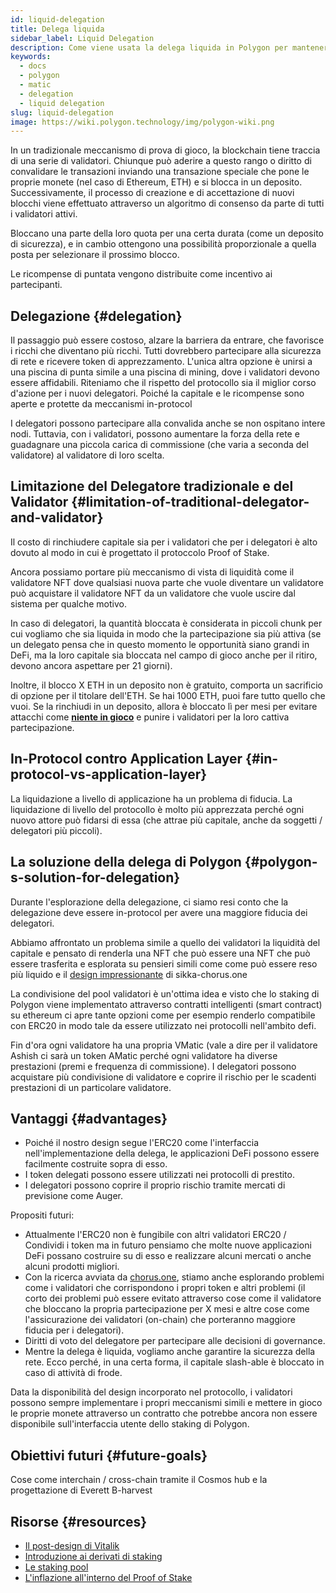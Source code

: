 ```yaml
---
id: liquid-delegation
title: Delega liquida
sidebar_label: Liquid Delegation
description: Come viene usata la delega liquida in Polygon per mantenere la rete.
keywords:
  - docs
  - polygon
  - matic
  - delegation
  - liquid delegation
slug: liquid-delegation
image: https://wiki.polygon.technology/img/polygon-wiki.png
---
```


In un tradizionale meccanismo di prova di gioco, la blockchain tiene traccia di una serie di validatori. Chiunque può aderire a questo rango o diritto di convalidare le transazioni inviando una transazione speciale che pone le proprie monete (nel caso di Ethereum, ETH) e si blocca in un deposito. Successivamente, il processo di creazione e di accettazione di nuovi blocchi viene effettuato attraverso un algoritmo di consenso da parte di tutti i validatori attivi.

Bloccano una parte della loro quota per una certa durata (come un deposito di sicurezza), e in cambio ottengono una possibilità proporzionale a quella posta per selezionare il prossimo blocco.

Le ricompense di puntata vengono distribuite come incentivo ai partecipanti.

## Delegazione {#delegation}

Il passaggio può essere costoso, alzare la barriera da entrare, che favorisce i ricchi che diventano più ricchi. Tutti dovrebbero partecipare alla sicurezza di rete e ricevere token di apprezzamento. L'unica altra opzione è unirsi a una piscina di punta simile a una piscina di mining, dove i validatori devono essere affidabili. Riteniamo che il rispetto del protocollo sia il miglior corso d'azione per i nuovi delegatori. Poiché la capitale e le ricompense sono aperte e protette da meccanismi in-protocol

I delegatori possono partecipare alla convalida anche se non ospitano intere nodi. Tuttavia, con i validatori, possono aumentare la forza della rete e guadagnare una piccola carica di commissione (che varia a seconda del validatore) al validatore di loro scelta.

## Limitazione del Delegatore tradizionale e del Validator {#limitation-of-traditional-delegator-and-validator}

Il costo di rinchiudere capitale sia per i validatori che per i delegatori è alto dovuto al modo in cui è progettato il protoccolo Proof of Stake.

Ancora possiamo portare più meccanismo di vista di liquidità come il validatore NFT dove qualsiasi nuova parte che vuole diventare un validatore può acquistare il validatore NFT da un validatore che vuole uscire dal sistema per qualche motivo.

In caso di delegatori, la quantità bloccata è considerata in piccoli chunk per cui vogliamo che sia liquida in modo che la partecipazione sia più attiva (se un delegato pensa che in questo momento le opportunità siano grandi in DeFi, ma la loro capitale sia bloccata nel campo di gioco anche per il ritiro, devono ancora aspettare per 21 giorni).

Inoltre, il blocco X ETH in un deposito non è gratuito, comporta un sacrificio di opzione per il titolare dell'ETH. Se hai 1000 ETH, puoi fare tutto quello che vuoi. Se la rinchiudi in un deposito, allora è bloccato lì per mesi per evitare attacchi come [**niente in gioco**](https://github.com/ethereum/wiki/wiki/Proof-of-Stake-FAQ#what-is-the-nothing-at-stake-problem-and-how-can-it-be-fixed) e punire i validatori per la loro cattiva partecipazione.

## In-Protocol contro Application Layer {#in-protocol-vs-application-layer}

La liquidazione a livello di applicazione ha un problema di fiducia. La liquidazione di livello del protocollo è molto più apprezzata perché ogni nuovo attore può fidarsi di essa (che attrae più capitale, anche da soggetti / delegatori più piccoli).

## La soluzione della delega di Polygon {#polygon-s-solution-for-delegation}

Durante l'esplorazione della delegazione, ci siamo resi conto che la delegazione deve essere in-protocol per avere una maggiore fiducia dei delegatori.

Abbiamo affrontato un problema simile a quello dei validatori la liquidità del capitale e pensato di renderla una NFT che può essere una NFT che può essere trasferita e esplorata su pensieri simili come come può essere reso più liquido e il [design impressionante](https://blog.chorus.one/delegation-vouchers/) di sikka-chorus.one

La condivisione del pool validatori è un'ottima idea e visto che lo staking di Polygon viene implementato attraverso contratti intelligenti (smart contract) su ethereum ci apre tante opzioni come per esempio renderlo compatibile con ERC20 in modo tale da essere utilizzato nei protocolli nell'ambito defi.

Fin d'ora ogni validatore ha una propria VMatic (vale a dire per il validatore Ashish ci sarà un token AMatic perché ogni validatore ha diverse prestazioni (premi e frequenza di commissione). I delegatori possono acquistare più condivisione di validatore e coprire il rischio per le scadenti prestazioni di un particolare validatore.

## Vantaggi {#advantages}

- Poiché il nostro design segue l'ERC20 come l'interfaccia nell'implementazione della delega, le applicazioni DeFi possono essere facilmente costruite sopra di esso.
- I token delegati possono essere utilizzati nei protocolli di prestito.
- I delegatori possono coprire il proprio rischio tramite mercati di previsione come Auger.

Propositi futuri:

- Attualmente l'ERC20 non è fungibile con altri validatori ERC20 / Condividi i token ma in futuro pensiamo che molte nuove applicazioni DeFi possano costruire su di esso e realizzare alcuni mercati o anche alcuni prodotti migliori.
- Con la ricerca avviata da [chorus.one](http://chorus.one), stiamo anche esplorando problemi come i validatori che corrispondono i propri token e altri problemi (il corto dei problemi può essere evitato attraverso cose come il validatore che bloccano la propria partecipazione per X mesi e altre cose come l'assicurazione dei validatori (on-chain) che porteranno maggiore fiducia per i delegatori).
- Diritti di voto del delegatore per partecipare alle decisioni di governance.
- Mentre la delega è liquida, vogliamo anche garantire la sicurezza della rete. Ecco perché, in una certa forma, il capitale slash-able è bloccato in caso di attività di frode.

Data la disponibilità del design incorporato nel protocollo, i validatori possono sempre implementare i propri meccanismi simili e mettere in gioco le proprie monete attraverso un contratto che potrebbe ancora non essere disponibile sull'interfaccia utente dello staking  di Polygon.

## Obiettivi futuri {#future-goals}

Cose come interchain / cross-chain tramite il Cosmos hub e la progettazione di Everett B-harvest

## Risorse {#resources}

- [Il post-design di Vitalik](https://medium.com/@VitalikButerin/a-proof-of-stake-design-philosophy-506585978d51)
- [Introduzione ai derivati di staking](https://medium.com/lemniscap/an-intro-to-staking-derivatives-i-a43054efd51c)
- [Le staking pool](https://slideslive.com/38920085/ethereum-20-trustless-staking-pools)
- [L'inflazione all'interno del Proof of Stake](https://medium.com/figment-networks/mis-understanding-yield-and-inflation-in-proof-of-stake-networks-6fea7e7c0e41)
